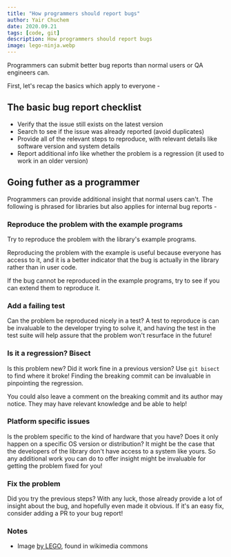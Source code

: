 ```yaml
---
title: "How programmers should report bugs"
author: Yair Chuchem
date: 2020.09.21
tags: [code, git]
description: How programmers should report bugs
image: lego-ninja.webp
---
```


Programmers can submit better bug reports than normal users or QA engineers can.

First, let's recap the basics which apply to everyone -

## The basic bug report checklist

* Verify that the issue still exists on the latest version
* Search to see if the issue was already reported (avoid duplicates)
* Provide all of the relevant steps to reproduce, with relevant details like software version and system details
* Report additional info like whether the problem is a regression (it used to work in an older version)

## Going futher as a programmer

Programmers can provide additional insight that normal users can't.
The following is phrased for libraries but also applies for internal bug reports -

### Reproduce the problem with the example programs

Try to reproduce the problem with the library's example programs.

Reproducing the problem with the example is useful because everyone has access to it, and it is a better indicator that the bug is actually in the library rather than in user code.

If the bug cannot be reproduced in the example programs, try to see if you can extend them to reproduce it.

### Add a failing test

Can the problem be reproduced nicely in a test? A test to reproduce is can be invaluable to the developer trying to solve it, and having the test in the test suite will help assure that the problem won't resurface in the future!

### Is it a regression? Bisect

Is this problem new? Did it work fine in a previous version? Use `git bisect` to find where it broke! Finding the breaking commit can be invaluable in pinpointing the regression.

You could also leave a comment on the breaking commit and its author may notice. They may have relevant knowledge and be able to help!

### Platform specific issues

Is the problem specific to the kind of hardware that you have? Does it only happen on a specific OS version or distribution? It might be the case that the developers of the library don't have access to a system like yours. So any additional work you can do to offer insight might be invaluable for getting the problem fixed for you!

### Fix the problem

Did you try the previous steps? With any luck, those already provide a lot of insight about the bug, and hopefully even made it obvious. If it's an easy fix, consider adding a PR to your bug report!

### Notes

* Image [by LEGO](https://commons.wikimedia.org/wiki/File:Lloyd.webp), found in wikimedia commons
